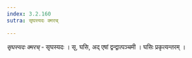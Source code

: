 ```yaml
---
index: 3.2.160
sutra: सृघस्यदः क्मरच्

---
```

_सृघस्यदः क्मरच्_ - सृघस्यदः । सृ, घसि, अद् एषां द्वन्द्वात्पञ्चमी । घसिः प्रकृत्यन्तरम् । 